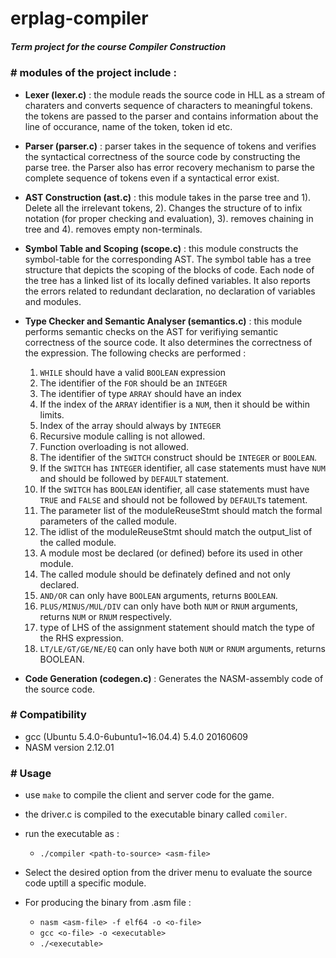 # erplag-compiler
##### Term project for the course Compiler Construction  

### # modules of the project include :
- **Lexer (lexer.c)** : the module reads the source code in HLL as a stream of charaters and converts sequence of characters to meaningful tokens. 
	the tokens are passed to the parser and contains information about the line of occurance, name of the token, token id etc.
- **Parser (parser.c)** : parser takes in the sequence of tokens and verifies the syntactical correctness of the source code by constructing the parse tree. the Parser also has error recovery mechanism to parse the complete sequence of tokens even if a syntactical error exist.
- **AST Construction (ast.c)** : this module takes in the parse tree and 1). Delete all the irrelevant tokens, 2). Changes the structure of <expressions> to infix notation (for proper checking and evaluation), 3). removes chaining in tree and 4). removes empty non-terminals. 
- **Symbol Table and Scoping (scope.c)** : 	this module constructs the symbol-table for the corresponding AST. The symbol table has a tree structure that depicts the scoping of the blocks of code. Each node of the tree has a linked list of its locally defined variables. It also reports the errors related to redundant declaration, no declaration of variables and modules. 
- **Type Checker and Semantic Analyser (semantics.c)** : this module performs semantic checks on the AST for verifiying semantic correctness of the source code. It also determines the correctness of the expression. The following checks are performed :
	
	1. 	`WHILE` should have a valid `BOOLEAN` expression
	2. 	The identifier of the `FOR` should be an `INTEGER`
	3.  The identifier of type `ARRAY` should have an index
	4. 	If the index of the `ARRAY` identifier is a `NUM`, then it should be within limits.
	5.	Index of the array should always by `INTEGER`
	6.  Recursive module calling is not allowed. 
	7.  Function overloading is not allowed.
	8.  The identifier of the `SWITCH` construct should be `INTEGER` or `BOOLEAN`.
	9.  If the `SWITCH` has `INTEGER` identifier, all case statements must have `NUM` and should be followed by `DEFAULT` statement.
	10. If the `SWITCH` has `BOOLEAN` identifier, all case statements must have `TRUE` and `FALSE` and should not be followed by `DEFAULT`s tatement.
	11. The parameter list of the moduleReuseStmt should match the formal parameters of the called module.
	12. The idlist of the moduleReuseStmt should match the output_list of the called module.
	13. A module most be declared (or defined) before its used in other module.
	14. The called module should be definately defined and not only declared.
	15. `AND/OR` can only have `BOOLEAN` arguments, returns `BOOLEAN`.
	16. `PLUS/MINUS/MUL/DIV` can only have both `NUM` or `RNUM` arguments, returns `NUM` or `RNUM` respectively.
	17. type of LHS of the assignment statement should match the type of the RHS expression.
	18. `LT/LE/GT/GE/NE/EQ` can only have both `NUM` or `RNUM` arguments, returns BOOLEAN.
	
* **Code Generation (codegen.c)** : Generates the NASM-assembly code of the source code.

### # Compatibility

- gcc (Ubuntu 5.4.0-6ubuntu1~16.04.4) 5.4.0 20160609
- NASM version 2.12.01
 

### # Usage

- use `make` to compile the client and server code for the game.
- the driver.c is compiled to the executable binary called `comiler`.
- run the executable as :
		
	- `./compiler <path-to-source> <asm-file>`
- Select the desired option from the driver menu to evaluate the source code uptill a specific module. 
- For producing the binary from .asm file : 

	- `nasm <asm-file> -f elf64 -o <o-file>`
	- `gcc <o-file> -o <executable>`
	- `./<executable>`


